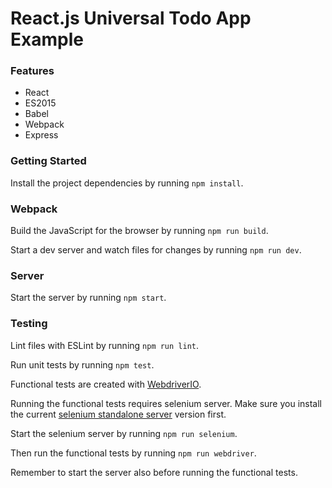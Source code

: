 # React.js Universal Todo App Example

### Features

* React
* ES2015
* Babel
* Webpack
* Express

### Getting Started

Install the project dependencies by running `npm install`.

### Webpack

Build the JavaScript for the browser by running `npm run build`.

Start a dev server and watch files for changes by running `npm run dev`.

### Server

Start the server by running `npm start`.

### Testing

Lint files with ESLint by running `npm run lint`.

Run unit tests by running `npm test`.

Functional tests are created with [WebdriverIO](http://webdriver.io).

Running the functional tests requires selenium server. Make sure you install the current [selenium standalone server](http://docs.seleniumhq.org/download/) version first.

Start the selenium server by running `npm run selenium`.

Then run the functional tests by running `npm run webdriver`.

Remember to start the server also before running the functional tests.
